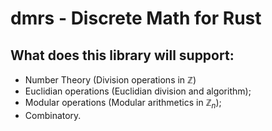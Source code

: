 # dmrs - Discrete Math for Rust

## What does this library will support:

- Number Theory (Division operations in $\mathbb{Z}$)
- Euclidian operations (Euclidian division and algorithm);
- Modular operations (Modular arithmetics in $\mathbb{Z}_n$);
- Combinatory.